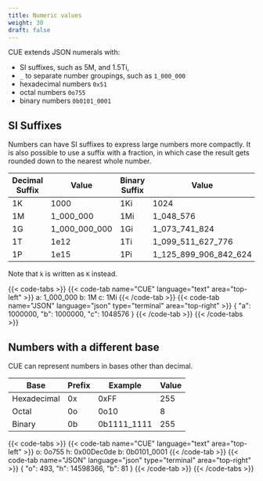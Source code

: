 ```yaml
---
title: Numeric values
weight: 30
draft: false
---
```


CUE extends JSON numerals with:

- SI suffixes, such as 5M, and 1.5Ti,
- `_` to separate number groupings, such as `1_000_000`
- hexadecimal numbers `0x51`
- octal numbers `0o755`
- binary numbers `0b0101_0001`

## SI Suffixes

Numbers can have SI suffixes to express large numbers more compactly.
It is also possible to use a suffix with a fraction, in which case the result
gets rounded down to the nearest whole number.

| Decimal Suffix | Value | Binary Suffix | Value |
| --- | --- | --- | --- |
| 1K | 1000 | 1Ki | 1024 |
| 1M | 1_000_000 | 1Mi | 1_048_576 |
| 1G | 1_000_000_000 | 1Gi | 1_073_741_824 |
| 1T | 1e12 | 1Ti | 1_099_511_627_776 |
| 1P | 1e15 | 1Pi | 1_125_899_906_842_624 |

Note that `k` is written as `K` instead.

{{< code-tabs >}}
{{< code-tab name="CUE" language="text"  area="top-left" >}}
a: 1_000_000
b: 1M
c: 1Mi
{{< /code-tab >}}
{{< code-tab name="JSON" language="json" type="terminal" area="top-right" >}}
{
    "a": 1000000,
    "b": 1000000,
    "c": 1048576
}
{{< /code-tab >}}
{{< /code-tabs >}}

## Numbers with a different base

CUE can represent numbers in bases other than decimal.

| Base | Prefix | Example | Value |
| --- | --- | --- | --- |
| Hexadecimal | 0x | 0xFF | 255 |
| Octal | 0o | 0o10 | 8 |
| Binary | 0b | 0b1111_1111 | 255 |

{{< code-tabs >}}
{{< code-tab name="CUE" language="text"  area="top-left" >}}
o: 0o755
h: 0x00Dec0de
b: 0b0101_0001
{{< /code-tab >}}
{{< code-tab name="JSON" language="json" type="terminal" area="top-right" >}}
{
    "o": 493,
    "h": 14598366,
    "b": 81
}
{{< /code-tab >}}
{{< /code-tabs >}}

